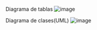 Diagrama de tablas
![image](https://github.com/Granzo05/Sistema_Contable/assets/121827648/0086f911-5b6e-4634-87b5-8a8dd396be8b)

Diagrama de clases(UML)
![image](https://github.com/Granzo05/Sistema_Contable/assets/121827648/dd558645-4bd6-46d4-bb83-bb77d64f15a4)


